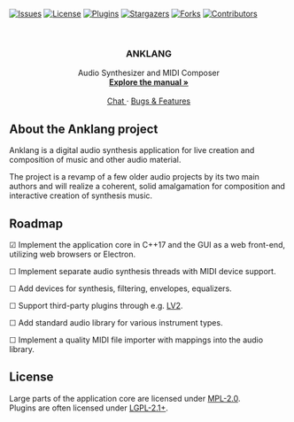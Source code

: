 <!-- BADGES -->
[![Issues][issues-badge]][issues-url]
[![License][license-badge]][mpl-2]
[![Plugins][plugins-badge]][lgpl-2-1]
[![Stargazers][stars-badge]][stars-url]
[![Forks][forks-badge]][forks-url]
[![Contributors][contributors-badge]][contributors-url]

<!-- HEADING -->
<br />
<h3 align="center">			ANKLANG
</h3>

<p align="center">		Audio Synthesizer and MIDI Composer
  <br />
  <a href="https://anklang.testbit.eu/pub/anklang/anklang-manual.html">
  <strong>				Explore the manual »
  </strong></a>
  <br />
  <br />

  <a href="https://webchat.freenode.net/#Anklang">
					Chat
  </a>					·
  <a href="https://github.com/tim-janik/anklang/issues">
					Bugs & Features
  </a>
</p>

<!-- ABOUT -->
## About the Anklang project

Anklang is a digital audio synthesis application for live creation and composition of music and other audio material.

The project is a revamp of a few older audio projects by its two main authors
and will realize a coherent, solid amalgamation for composition and interactive
creation of synthesis music.

<!-- ROADMAP -->
## Roadmap

☑  Implement the application core in C++17 and the GUI as a web front-end, utilizing web browsers or Electron.

☐  Implement separate audio synthesis threads with MIDI device support.

☐  Add devices for synthesis, filtering, envelopes, equalizers.

☐  Support third-party plugins through e.g. [LV2](https://en.wikipedia.org/wiki/LV2).

☐  Add standard audio library for various instrument types.

☐  Implement a quality MIDI file importer with mappings into the audio library.

<!-- LICENSE.txt -->
## License

Large parts of the application core are licensed under [MPL-2.0][mpl-2]. \
Plugins are often licensed under [LGPL-2.1+][lgpl-2-1].

<!-- MARKDOWN LINKS & IMAGES -->
<!-- https://www.markdownguide.org/basic-syntax/#reference-style-links -->
[contributors-badge]: https://img.shields.io/github/contributors/tim-janik/anklang.svg?style=for-the-badge
[contributors-url]: https://github.com/tim-janik/anklang/graphs/contributors
[forks-badge]: https://img.shields.io/github/forks/tim-janik/anklang.svg?style=for-the-badge
[forks-url]: https://github.com/tim-janik/anklang/network/members
[issues-badge]: https://img.shields.io/github/issues/tim-janik/anklang.svg?style=for-the-badge
[issues-url]: https://github.com/tim-janik/anklang/issues
[license-badge]: https://img.shields.io/static/v1?label=License&message=MPL-2&color=9c0&style=for-the-badge
[mpl-2]: https://github.com/tim-janik/anklang/blob/trunk/misc/MPL-2.0.txt
[plugins-badge]: https://img.shields.io/static/v1?label=Plugins&message=LGPL-2.1%2B&color=9c0&style=for-the-badge
[lgpl-2-1]: https://github.com/tim-janik/anklang/blob/trunk/misc/LGPL-2.1.txt
[stars-badge]: https://img.shields.io/github/stars/tim-janik/anklang.svg?style=for-the-badge
[stars-url]: https://github.com/tim-janik/anklang/stargazers
<!-- https://github.com/othneildrew/Best-README-Template -->
